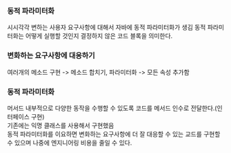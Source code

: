### 동적 파라미터화
시시각각 변하는 사용자 요구사항에 대해서 자바에 동적 파라미터화가 생김
동적 파라미터화는 어떻게 실행할 것인지 결정하지 않은 코드 블록을 의미한다.

### 변화하는 요구사항에 대응하기
여러개의 메소드 구현 -> 메소드 합치기, 파라미터화 -> 모든 속성 추가함

### 동적 파라미터화
머서드 내부적으로 다양한 동작을 수행할 수 있도록 코드를 메서드 인수로 전달한다.(인터페이스 구현)  
기존에는 익명 클래스를 사용해서 구현했음  
동적 파라미터화를 이요하면 변화하는 요구사항에 더 잘 대응할 수 있는 교드를 구현할 수 있으며 나중에 엔지니어링 비용을 줄일 수 있다.